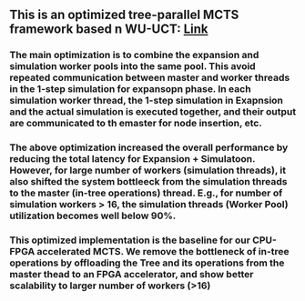 ## This is an optimized tree-parallel MCTS framework based n WU-UCT: [Link](https://github.com/liuanji/WU-UCT.git)

### The main optimization is to combine the expansion and simulation worker pools into the same pool. This avoid repeated communication between master and worker threads in the 1-step simulation for expansopn phase. In each simulation worker thread, the 1-step simulation in Exapnsion and the actual simulation is executed together, and their output are communicated to th emaster for node insertion, etc.

### The above optimization increased the overall performance by reducing the total latency for Expansion + Simulatoon. However, for large number of workers (simulation threads), it also shifted the system bottleeck from the simulation threads to the master (in-tree operations) thread. E.g., for number of simulation workers > 16, the simulation threads (Worker Pool) utilization becomes well below 90%.

### This optimized implementation is the baseline for our CPU-FPGA accelerated MCTS. We remove the bottleneck of in-tree operations by offloading the Tree and its operations from the master thead to an FPGA accelerator, and show better scalability to larger number of workers (>16)
